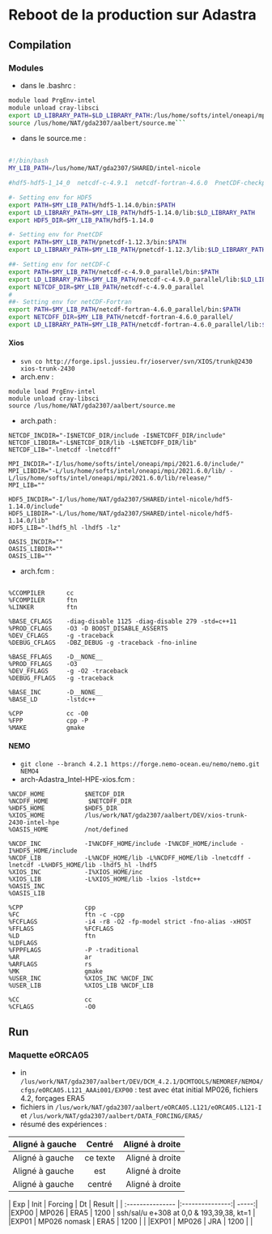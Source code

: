 # Reboot de la production sur Adastra

## Compilation

### Modules

- dans le .bashrc :

```bash
module load PrgEnv-intel
module unload cray-libsci
export LD_LIBRARY_PATH=$LD_LIBRARY_PATH:/lus/home/softs/intel/oneapi/mpi/2021.6.0/libfabric/lib:/lus/home/softs/intel/oneapi/mpi/2021.6.0/lib/:/lus/home/softs/intel/oneapi/mpi/2021.6.0/lib/release/
source /lus/home/NAT/gda2307/aalbert/source.me```
```

- dans le source.me :

``` bash
 
#!/bin/bash
MY_LIB_PATH=/lus/home/NAT/gda2307/SHARED/intel-nicole

#hdf5-hdf5-1_14_0  netcdf-c-4.9.1  netcdf-fortran-4.6.0  PnetCDF-checkpoint.1.12.3

#- Setting env for HDF5
export PATH=$MY_LIB_PATH/hdf5-1.14.0/bin:$PATH
export LD_LIBRARY_PATH=$MY_LIB_PATH/hdf5-1.14.0/lib:$LD_LIBRARY_PATH
export HDF5_DIR=$MY_LIB_PATH/hdf5-1.14.0

#- Setting env for PnetCDF
export PATH=$MY_LIB_PATH/pnetcdf-1.12.3/bin:$PATH
export LD_LIBRARY_PATH=$MY_LIB_PATH/pnetcdf-1.12.3/lib:$LD_LIBRARY_PATH

##- Setting env for netCDF-C
export PATH=$MY_LIB_PATH/netcdf-c-4.9.0_parallel/bin:$PATH
export LD_LIBRARY_PATH=$MY_LIB_PATH/netcdf-c-4.9.0_parallel/lib:$LD_LIBRARY_PATH
export NETCDF_DIR=$MY_LIB_PATH/netcdf-c-4.9.0_parallel
#
##- Setting env for netCDF-Fortran
export PATH=$MY_LIB_PATH/netcdf-fortran-4.6.0_parallel/bin:$PATH
export NETCDFF_DIR=$MY_LIB_PATH/netcdf-fortran-4.6.0_parallel/
export LD_LIBRARY_PATH=$MY_LIB_PATH/netcdf-fortran-4.6.0_parallel/lib:$LD_LIBRARY_PATH
```
#### Xios

  - ```svn co http://forge.ipsl.jussieu.fr/ioserver/svn/XIOS/trunk@2430 xios-trunk-2430```
  - arch.env :  
```
module load PrgEnv-intel
module unload cray-libsci
source /lus/home/NAT/gda2307/aalbert/source.me
```
  - arch.path :
```
NETCDF_INCDIR="-I$NETCDF_DIR/include -I$NETCDFF_DIR/include"
NETCDF_LIBDIR="-L$NETCDF_DIR/lib -L$NETCDFF_DIR/lib"
NETCDF_LIB="-lnetcdf -lnetcdff"

MPI_INCDIR="-I/lus/home/softs/intel/oneapi/mpi/2021.6.0/include/"
MPI_LIBDIR="-L/lus/home/softs/intel/oneapi/mpi/2021.6.0/lib/ -L/lus/home/softs/intel/oneapi/mpi/2021.6.0/lib/release/"
MPI_LIB=""

HDF5_INCDIR="-I/lus/home/NAT/gda2307/SHARED/intel-nicole/hdf5-1.14.0/include"
HDF5_LIBDIR="-L/lus/home/NAT/gda2307/SHARED/intel-nicole/hdf5-1.14.0/lib"
HDF5_LIB="-lhdf5_hl -lhdf5 -lz"

OASIS_INCDIR=""
OASIS_LIBDIR=""
OASIS_LIB=""
```
  - arch.fcm :
```

%CCOMPILER      cc
%FCOMPILER      ftn
%LINKER         ftn

%BASE_CFLAGS    -diag-disable 1125 -diag-disable 279 -std=c++11
%PROD_CFLAGS    -O3 -D BOOST_DISABLE_ASSERTS
%DEV_CFLAGS     -g -traceback
%DEBUG_CFLAGS   -DBZ_DEBUG -g -traceback -fno-inline

%BASE_FFLAGS    -D__NONE__
%PROD_FFLAGS    -O3
%DEV_FFLAGS     -g -O2 -traceback
%DEBUG_FFLAGS   -g -traceback

%BASE_INC       -D__NONE__
%BASE_LD        -lstdc++

%CPP            cc -O0
%FPP            cpp -P
%MAKE           gmake
```

#### NEMO

  - ```git clone --branch 4.2.1 https://forge.nemo-ocean.eu/nemo/nemo.git NEMO4```
  - arch-Adastra_Intel-HPE-xios.fcm :

```
%NCDF_HOME           $NETCDF_DIR
%NCDFF_HOME           $NETCDFF_DIR
%HDF5_HOME           $HDF5_DIR
%XIOS_HOME           /lus/work/NAT/gda2307/aalbert/DEV/xios-trunk-2430-intel-hpe
%OASIS_HOME          /not/defined

%NCDF_INC            -I%NCDFF_HOME/include -I%NCDF_HOME/include -I%HDF5_HOME/include
%NCDF_LIB            -L%NCDF_HOME/lib -L%NCDFF_HOME/lib -lnetcdff -lnetcdf -L%HDF5_HOME/lib -lhdf5_hl -lhdf5
%XIOS_INC            -I%XIOS_HOME/inc
%XIOS_LIB            -L%XIOS_HOME/lib -lxios -lstdc++
%OASIS_INC
%OASIS_LIB

%CPP                 cpp
%FC                  ftn -c -cpp
%FCFLAGS             -i4 -r8 -O2 -fp-model strict -fno-alias -xHOST
%FFLAGS              %FCFLAGS
%LD                  ftn
%LDFLAGS
%FPPFLAGS            -P -traditional
%AR                  ar
%ARFLAGS             rs
%MK                  gmake
%USER_INC            %XIOS_INC %NCDF_INC
%USER_LIB            %XIOS_LIB %NCDF_LIB

%CC                  cc
%CFLAGS              -O0
```
## Run

### Maquette eORCA05

 - in ```/lus/work/NAT/gda2307/aalbert/DEV/DCM_4.2.1/DCMTOOLS/NEMOREF/NEMO4/cfgs/eORCA05.L121_AAAi001/EXP00``` : test avec état initial MP026, fichiers 4.2, forçages ERA5
 - fichiers in ```/lus/work/NAT/gda2307/aalbert/eORCA05.L121/eORCA05.L121-I``` et ```/lus/work/NAT/gda2307/aalbert/DATA_FORCING/ERA5/```
 - résumé des expériences :


| Aligné à gauche  | Centré          | Aligné à droite |
| :--------------- |:---------------:| -----:|
| Aligné à gauche  |   ce texte        |  Aligné à droite |
| Aligné à gauche  | est             |   Aligné à droite |
| Aligné à gauche  | centré          |    Aligné à droite |


| Exp | Init | Forcing | Dt | Result |
| :--------------- |:---------------:| -----:|
|EXP00 | MP026 | ERA5 | 1200 | ssh/sal/u e+308 at 0,0 & 193,39,38, kt=1 |
|EXP01 | MP026 nomask | ERA5 | 1200 | |
|EXP01 | MP026 | JRA | 1200 | |


   
   
